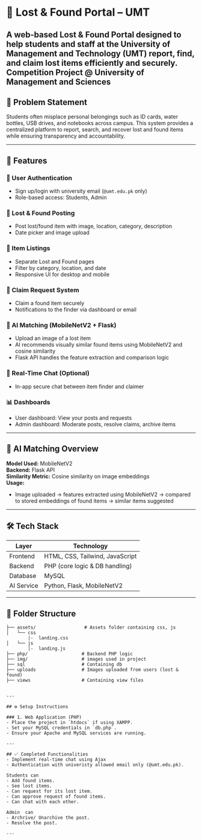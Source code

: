 # 🎒 Lost & Found Portal – UMT

A web-based Lost & Found Portal designed to help students and staff at the University of Management and Technology (UMT) report, find, and claim lost items efficiently and securely.
Competition Project @ University of Management and Sciences
---

## 🧩 Problem Statement

Students often misplace personal belongings such as ID cards, water bottles, USB drives, and notebooks across campus. This system provides a centralized platform to report, search, and recover lost and found items while ensuring transparency and accountability.

---

## 🚀 Features

### 🔐 User Authentication
- Sign up/login with university email (`@umt.edu.pk` only)
- Role-based access: Students, Admin

### 📝 Lost & Found Posting
- Post lost/found item with image, location, category, description
- Date picker and image upload

### 🔎 Item Listings
- Separate Lost and Found pages
- Filter by category, location, and date
- Responsive UI for desktop and mobile

### 🔁 Claim Request System
- Claim a found item securely
- Notifications to the finder via dashboard or email

### 🧠 AI Matching (MobileNetV2 + Flask)
- Upload an image of a lost item
- AI recommends visually similar found items using MobileNetV2 and cosine similarity
- Flask API handles the feature extraction and comparison logic

### 💬 Real-Time Chat (Optional)
- In-app secure chat between item finder and claimer

### 📊 Dashboards
- User dashboard: View your posts and requests
- Admin dashboard: Moderate posts, resolve claims, archive items

---

## 🧠 AI Matching Overview

**Model Used:** MobileNetV2  
**Backend:** Flask API  
**Similarity Metric:** Cosine similarity on image embeddings  
**Usage:**  
- Image uploaded → features extracted using MobileNetV2 → compared to stored embeddings of found items → similar items suggested

---

## 🛠️ Tech Stack

| Layer       | Technology                      |
|------------|----------------------------------|
| Frontend    | HTML, CSS, Tailwind, JavaScript |
| Backend     | PHP (core logic & DB handling)  |
| Database    | MySQL                           |
| AI Service  | Python, Flask, MobileNetV2      |

---

## 📁 Folder Structure

```
├── assets/                  # Assets folder containing css, js
│   └── css
        |-  landing.css           
│   └── js
        |-  landing.js                 
├── php/                    # Backend PHP logic
├── img/                    # images used in project
├── sql                     # Containing db
├── uploads                 # Images uploaded from users (lost & found)
├── views                   # Containing view files


---

## ⚙️ Setup Instructions

### 1. Web Application (PHP)
- Place the project in `htdocs` if using XAMPP.
- Set your MySQL credentials in `db.php`.
- Ensure your Apache and MySQL services are running.

---

## ✅ Completed Functionalities
- Implement real-time chat using Ajax
- Authentication with univeristy allowed email only (@umt.edu.pk).

Students can
- Add found items.
- See lost items.
- Can request for its lost item.
- Can approve request of found items.
- Can chat with each other.

Admin  can
- Archrive/ Unarchive the post.
- Resolve the post.

---
